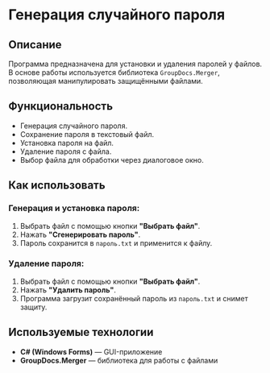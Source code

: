 # Генерация случайного пароля

## Описание
Программа предназначена для установки и удаления паролей у файлов. В основе работы используется библиотека `GroupDocs.Merger`, позволяющая манипулировать защищёнными файлами.

[](https://github.com/Erokhin-Danila/Information-security/blob/master/Password.gif)

## Функциональность
- Генерация случайного пароля.
- Сохранение пароля в текстовый файл.
- Установка пароля на файл.
- Удаление пароля с файла.
- Выбор файла для обработки через диалоговое окно.

## Как использовать

### Генерация и установка пароля:
1. Выбрать файл с помощью кнопки **"Выбрать файл"**.
2. Нажать **"Сгенерировать пароль"**.
3. Пароль сохранится в `пароль.txt` и применится к файлу.

### Удаление пароля:
1. Выбрать файл с помощью кнопки **"Выбрать файл"**.
2. Нажать **"Удалить пароль"**.
3. Программа загрузит сохранённый пароль из `пароль.txt` и снимет защиту.

## Используемые технологии
- **C# (Windows Forms)** — GUI-приложение
- **GroupDocs.Merger** — библиотека для работы с файлами
